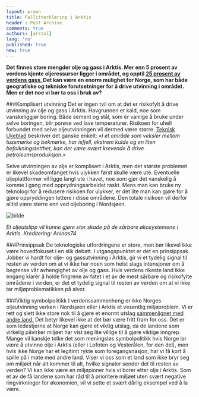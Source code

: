 ```yaml
---
layout: prawn
title: Fallitterklæring i Arktis
header : Post Archive
comments: true
authors: [arstol]
lang: 'no'
published: true
new: true
---
```


**Det finnes store mengder olje og gass i Arktis. Mer enn 5 prosent av verdens kjente oljeressurser ligger i området, og opptil [25 prosent av verdens gass.](http://naturvernforbundet.no/olje-og-gass-i-arktis/category2650.html) Det kan være en enorm mulighet for Norge, som har både geografiske og tekniske forutsetninger for å drive utvinning i området. Men er det noe vi bør ta oss i bruk av?**

###Komplisert utvinning
Det er ingen tvil om at det er risikofylt å drive utvinning av olje og gass i Arktis. Havgrunnen er kald, noe som vanskeliggjør boring. Både sement og stål, som er vanlige å bruke under selve boringen, blir porøse ved lave temperaturer. Risikoen for uhell forbundet med selve oljeutvinningen vil dermed være større.  [Teknisk Ukeblad](http://www.tu.no/olje-gass/2011/04/27/store-utfordringer-venter-i-arktis) beskriver det ganske enkelt: 
*«I et område som veksler mellom tussmørke og bekmørke, har isfjell, ekstrem kulde og en liten befolkningstetthet, kan det være svært krevende å drive petroleumsproduksjon.»*


Selve utvinningen av olje er komplisert i Arktis, men det største problemet er likevel skadeomfanget hvis ulykken først skulle være ute. Eventuelle oljeplattformer vil ligge langt ute i havet, noe som gjør det vanskelig å komme i gang med opprydningsarbeidet raskt. Mens man kan bruke ny teknologi for å redusere risikoen for ulykker, er det lite man kan gjøre for å gjøre oppryddingen lettere i disse områdene. Den totale risikoen vil derfor alltid være større enn ved oljeboring i Nordsjøen.


![bilde](http://i.imgur.com/piFRXR6.jpg)



*Et oljeutslipp vil kunne gjøre stor skade
på de sårbare økosystemene i Arktis. 
Kreditering: Aninas74*




###Prinsippsak
De teknologiske utfordringene er store, men bør likevel ikke være hovedfokuset i en slik debatt. I utgangspunktet er det en prinsippsak. Jobber vi hardt for olje- og gassutvinning i Arktis, gir vi et tydelig signal til resten av verden om at vi ikke har noen som helst slags intensjoner om å begrense vår avhengighet av olje og gass. Hvis verdens rikeste land ikke engang klarer å holde fingrene av fatet i et av de mest sårbare og risikofylte områdene i verden, er det et tydelig signal til resten av verden om at vi ikke tar miljøproblematikken på alvor. 


###Viktig symbolpolitikk
I verdenssammenheng er ikke Norges oljeutvinning verken i Nordsjøen eller i Arktis et vesentlig miljøproblem. Vi er rett og slett ikke store nok til å gjøre et enormt utslag [sammenlignet med andre land.](https://www.cia.gov/library/publications/the-world-factbook/rankorder/2241rank.html)  Det betyr likevel ikke at det bør være fritt fram for oss. Det er som ledestjerne at Norge kan gjøre et viktig utslag, da de landene som virkelig påvirker miljøet har vist seg lite villige til å gjøre viktige inngrep.  Mange vil kanskje tolke det som meningsløs symbolpolitikk hvis Norge lar være å utvinne olje i Arktis (eller i Lofoten og Vesterålen, for den del), men hvis ikke Norge har et legitimt rykte som foregangsnasjon, har vi få kort å spille på i møte med andre land. Viser vi oss som et land som ikke bryr seg om miljøet når alt kommer til alt, hvilke signaler sender det til resten av verden? Vi kan ikke være en miljøpioner hvis vi borer etter olje i Arktis. Som et av de få landene som har råd til å prioritere miljøet uten svært negative ringvirkninger for økonomien, vil vi sette et svært dårlig eksempel ved å la være.










